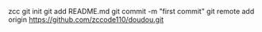 zcc
git init
git add README.md
git commit -m "first commit"
git remote add origin https://github.com/zccode110/doudou.git
